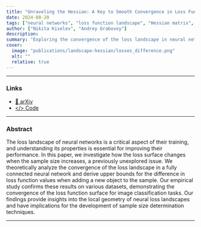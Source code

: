 ```yaml
---
title: "Unraveling the Hessian: A Key to Smooth Convergence in Loss Function Landscapes"
date: 2024-08-20
tags: ["neural networks", "loss function landscape", "Hessian matrix", "convergence analysis", "image classification"]
author: ["Nikita Kiselev", "Andrey Grabovoy"]
description: 
summary: "Exploring the convergence of the loss landscape in neural networks as the sample size increases, focusing on the Hessian matrix to understand the local geometry of the loss function" 
cover:
  image: "publications/landscape-hessian/losses_difference.png"
  alt: ""
  relative: true
---
```


---

### Links

- [📝 arXiv](https://arxiv.org/abs/2409.11995) 
- [</> Code](https://github.com/kisnikser/landscape-hessian/tree/main/code)

---

### Abstract

The loss landscape of neural networks is a critical aspect of their training, and understanding its properties is essential for improving their performance. In this paper, we investigate how the loss surface changes when the sample size increases, a previously unexplored issue. We theoretically analyze the convergence of the loss landscape in a fully connected neural network and derive upper bounds for the difference in loss function values when adding a new object to the sample. Our empirical study confirms these results on various datasets, demonstrating the convergence of the loss function surface for image classification tasks. Our findings provide insights into the local geometry of neural loss landscapes and have implications for the development of sample size determination techniques.

---

